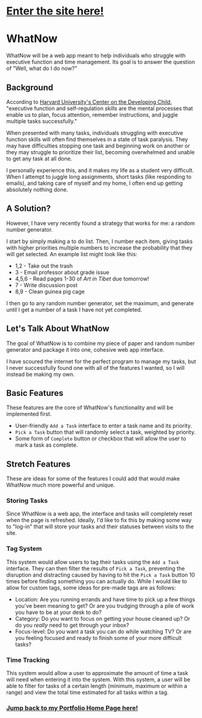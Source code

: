 # [Enter the site here!](https://meganenglert.github.io/WhatNow/homepage)

# WhatNow
WhatNow will be a web app meant to help individuals who struggle with executive function and time management. Its goal is to answer the question of "Well, what do I do now?"

## Background
According to [Harvard University's Center on the Developing Child](https://developingchild.harvard.edu/science/key-concepts/executive-function/), "executive function and self-regulation skills are the mental processes that enable us to plan, focus attention, remember instructions, and juggle multiple tasks successfully." 

When presented with many tasks, individuals struggling with executive function skills will often find themselves in a state of task paralysis. They may have difficulties stopping one task and beginning work on another or they may struggle to prioritize their list, becoming overwhelmed and unable to get any task at all done.

I personally experience this, and it makes my life as a student very difficult. When I attempt to juggle long assignments, short tasks (like responding to emails), and taking care of myself and my home, I often end up getting absolutely nothing done.

## A Solution?
However, I have very recently found a strategy that works for me: a random number generator.

I start by simply making a to do list. Then, I number each item, giving tasks with higher priorities multiple numbers to increase the probability that they will get selected. An example list might look like this:
- 1,2 - Take out the trash
- 3 - Email professor about grade issue
- 4,5,6 - Read pages 1-30 of *Art in Tibet* due tomorrow!
- 7 - Write discussion post
- 8,9 - Clean guinea pig cage

I then go to any random number generator, set the maximum, and generate until I get a number of a task I have not yet completed. 

## Let's Talk About WhatNow
The goal of WhatNow is to combine my piece of paper and random number generator and package it into one, cohesive web app interface.

I have scoured the internet for the perfect program to manage my tasks, but I never successfully found one with all of the features I wanted, so I will instead be making my own.

## Basic Features

These features are the core of WhatNow's functionality and will be implemented first.
- User-friendly `Add a Task` interface to enter a task name and its priority.
- `Pick a Task` button that will randomly select a task, weighted by priority.
- Some form of `Complete` button or checkbox that will allow the user to mark a task as complete.

## Stretch Features
These are ideas for some of the features I could add that would make WhatNow much more powerful and unique.
### Storing Tasks
Since WhatNow is a web app, the interface and tasks will completely reset when the page is refreshed. Ideally, I'd like to fix this by making some way to "log-in" that will store your tasks and their statuses between visits to the site.
### Tag System 

This system would allow users to tag their tasks using the `Add a Task` interface. They can then filter the results of `Pick a Task`, preventing the disruption and distracting caused by having to hit the `Pick a Task` button 10 times before finding something you can actually do. While I would like to allow for custom tags, some ideas for pre-made tags are as follows:
- Location: Are you running errands and have time to pick up a few things you've been meaning to get? Or are you trudging through a pile of work you have to be at your desk to do?
- Category: Do you want to focus on getting your house cleaned up? Or do you *really* need to get through your inbox?
- Focus-level: Do you want a task you can do while watching TV? Or are you feeling focused and ready to finish some of your more difficult tasks?
### Time Tracking
This system would allow a user to approximate the amount of time a task will need when entering it into the system. With this system, a user will be able to filter for tasks of a certain length (minimum, maximum or within a range) and view the total time estimated for all tasks within a tag.

### [Jump back to my Portfolio Home Page here!](https://meganenglert.github.io/CISC275/)